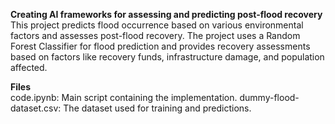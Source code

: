 
**Creating AI frameworks for assessing and predicting post-flood recovery**
This project predicts flood occurrence based on various environmental factors and assesses post-flood recovery. The project uses a Random Forest Classifier for flood prediction and provides recovery assessments based on factors like recovery funds, infrastructure damage, and population affected.


**Files**<br/>
code.ipynb: Main script containing the implementation.
dummy-flood-dataset.csv: The dataset used for training and predictions.

